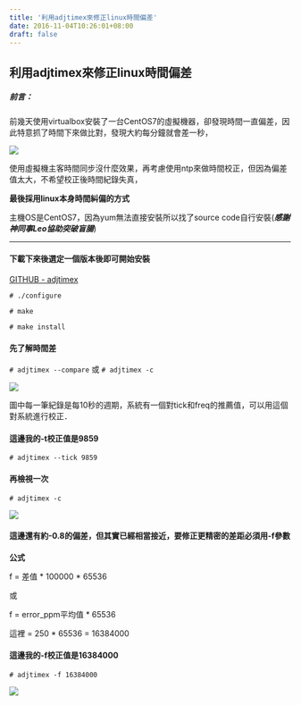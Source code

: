 ```yaml
---
title: '利用adjtimex來修正linux時間偏差'
date: 2016-11-04T10:26:01+08:00
draft: false
---
```

## 利用adjtimex來修正linux時間偏差

##### 前言：

前幾天使用virtualbox安裝了一台CentOS7的虛擬機器，卻發現時間一直偏差，因此特意抓了時間下來做比對，發現大約每分鐘就會差一秒，

<img desc="" src="//fblog.loopbai.com/images/201609/M11-A01-01.jpg">

使用虛擬機主客時間同步沒什麼效果，再考慮使用ntp來做時間校正，但因為偏差值太大，不希望校正後時間紀錄失真，

**最後採用linux本身時間糾偏的方式**

主機OS是CentOS7，因為yum無法直接安裝所以找了source code自行安裝(***感謝神同事Leo協助突破盲腸***)

---

#### 下載下來後選定一個版本後即可開始安裝

[GITHUB - adjtimex](https://github.com/rogers0/adjtimex/tree/master)

`# ./configure`

`# make`

`# make install`

#### 先了解時間差

`# adjtimex --compare` 或 `# adjtimex -c`

<img desc="" src="//fblog.loopbai.com/images/201609/M11-A01-02.jpg">

圖中每一筆紀錄是每10秒的週期，系統有一個對tick和freq的推薦值，可以用這個對系統進行校正．

#### 這邊我的-t校正值是9859

`# adjtimex --tick 9859`

#### 再檢視一次

`# adjtimex -c`

<img desc="" src="//fblog.loopbai.com/images/201609/M11-A01-03.jpg">

#### 這邊還有約-0.8的偏差，但其實已經相當接近，要修正更精密的差距必須用-f參數

**公式**

f = 差值 * 100000 * 65536

或

f = error_ppm平均值 * 65536

這裡 = 250 * 65536 = 16384000

#### 這邊我的-f校正值是16384000

`# adjtimex -f 16384000`

<img desc="" src="//fblog.loopbai.com/images/201609/M11-A01-04.jpg">


